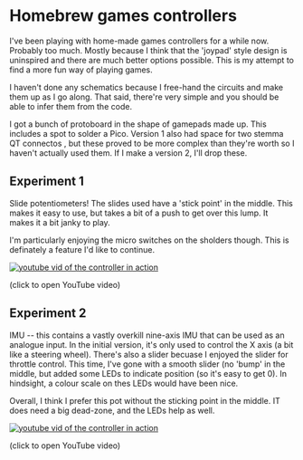 # Homebrew games controllers
I've been playing with home-made games controllers for a while now. Probably too much. 
Mostly because I think that the 'joypad' style design is uninspired and there are much better options possible. This is my attempt to find a more fun way of playing games.

I haven't done any schematics because I free-hand the circuits and make them up as I go along. That said, there're very simple and you should be able to infer them from the code.

I got a bunch of protoboard in the shape of gamepads made up. This includes a spot to solder a Pico. Version 1 also had space for two stemma QT connectos , 
but these proved to be more complex than they're worth so I haven't actually used them. If I make a version 2, I'll drop these.

## Experiment 1
Slide potentiometers!
The slides used have a 'stick point' in the middle. This makes it easy to use, but takes a bit of a push to get over this lump. It makes it a bit janky to play.

I'm particularly enjoying the micro switches on the sholders though. This is definately a feature I'd like to continue.

[![youtube vid of the controller in action](https://img.youtube.com/vi/RL6uFd8PuKk/0.jpg)](https://www.youtube.com/watch?v=RL6uFd8PuKk)

(click to open YouTube video)

## Experiment 2
IMU -- this contains a vastly overkill nine-axis IMU that can be used as an analogue input. In the initial version, it's only used to control the X axis (a bit like a steering wheel). There's also a slider becuase I enjoyed the slider for throttle control. This time, I've gone with a smooth slider (no 'bump' in the middle, but added some LEDs to indicate position (so it's easy to get 0). In hindsight, a colour scale on thes LEDs would have been nice.

Overall, I think I prefer this pot without the sticking point in the middle. IT does need a big dead-zone, and the LEDs help as well.

[![youtube vid of the controller in action](https://img.youtube.com/vi/P0G-hcmtkKg/0.jpg)](https://www.youtube.com/watch?v=P0G-hcmtkKg) 

(click to open YouTube video)



